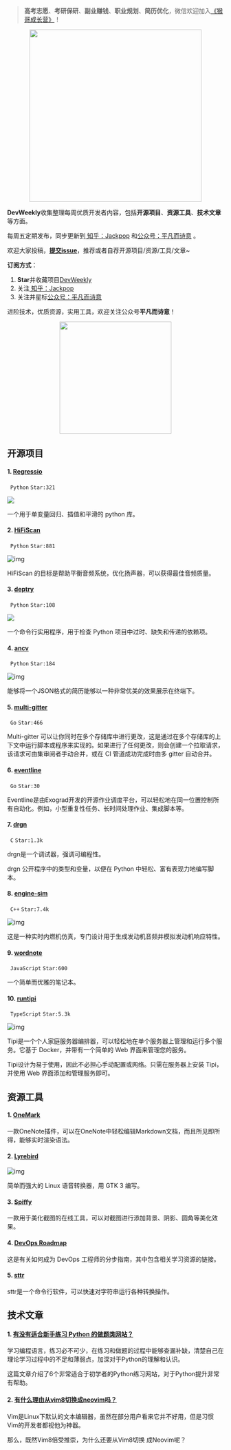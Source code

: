 > **高考志愿**、**考研保研**、**副业赚钱**、**职业规划**、**简历优化**，微信欢迎加入[《猴哥成长营》](https://www.yuque.com/jackpop/ulig5a/srnochggbsa2eltw?singleDoc#)！

<p align="center">
    <img src="https://s11.ax1x.com/2023/12/23/pi7qxU0.md.jpg" height="400"></img>
</p>

**DevWeekly**收集整理每周优质开发者内容，包括**开源项目**、**资源工具**、**技术文章**等方面。

每周五定期发布，同步更新到<a href="https://www.zhihu.com/people/sharetechlee/activities">
知乎：Jackpop</a> 和<a href="https://mp.weixin.qq.com/s/hTZAGgkiMS0XPZ9OHQxFJg" rel="nofollow">公众号：平凡而诗意</a> 。

欢迎大家投稿，**[提交issue](https://github.com/Jackpopc/DevWeekly/issues)**，推荐或者自荐开源项目/资源/工具/文章~

**订阅方式**：

1. **Star**并收藏项目[DevWeekly](https://github.com/Jackpopc/DevWeekly)
2. 关注<a href="https://www.zhihu.com/people/sharetechlee/activities">
   知乎：Jackpop</a>
3. 关注并星标<a href="https://mp.weixin.qq.com/s/hTZAGgkiMS0XPZ9OHQxFJg" rel="nofollow">公众号：平凡而诗意</a>  

进阶技术，优质资源，实用工具，欢迎关注公众号**平凡而诗意**！

<p align="center">
    <img src="https://s1.ax1x.com/2022/07/10/jsCAdH.jpg" width="260" height="260"></img>
</p>

## 开源项目

#### 1. [Regressio](https://github.com/brendanartley/Regressio)

` Python` `Star:321`

![](https://pic1.zhimg.com/80/v2-7fa37ad4f9b88a752a5fd0c798c0ecb7_720w.png?source=d16d100b)

一个用于单变量回归、插值和平滑的 python 库。

#### 2. [HiFiScan](https://github.com/erdewit/HiFiScan)

` Python` `Star:881`

![img](https://picx.zhimg.com/80/v2-f9efae8891ac138fecd1ee8f43917d40_720w.png?source=d16d100b)

HiFiScan 的目标是帮助平衡音频系统，优化扬声器，可以获得最佳音频质量。

#### 3. [deptry](https://github.com/fpgmaas/deptry)

` Python` `Star:108`

![](https://picx.zhimg.com/80/v2-f9c13d4d65b197aca001aaa522d31903_720w.png?source=d16d100b)

一个命令行实用程序，用于检查 Python 项目中过时、缺失和传递的依赖项。

#### 4. [ancv](https://github.com/alexpovel/ancv)

` Python` `Star:184`

![img](https://pica.zhimg.com/80/v2-68b220b9c7a491b684d10f1a1f36970f_720w.png?source=d16d100b)

能够将一个JSON格式的简历能够以一种非常优美的效果展示在终端下。

#### 5. [multi-gitter](https://github.com/lindell/multi-gitter)

` Go` `Star:466`

Multi-gitter 可以让你同时在多个存储库中进行更改，这是通过在多个存储库的上下文中运行脚本或程序来实现的。如果进行了任何更改，则会创建一个拉取请求，该请求可由集审阅者手动合并，或在 CI 管道成功完成时由多 gitter 自动合并。

#### 6. [eventline](https://github.com/exograd/eventline)

` Go` `Star:30`

Eventline是由Exograd开发的开源作业调度平台，可以轻松地在同一位置控制所有自动化。例如，小型重复性任务、长时间处理作业、集成脚本等。

#### 7. [drgn](https://github.com/osandov/drgn)

` C` `Star:1.3k`

drgn是一个调试器，强调可编程性。

drgn 公开程序中的类型和变量，以便在 Python 中轻松、富有表现力地编写脚本。

#### 8. [engine-sim](https://github.com/ange-yaghi/engine-sim)

` C++` `Star:7.4k`

![img](https://picx.zhimg.com/80/v2-43102c509857a0609a75b762383a2975_720w.png?source=d16d100b)

这是一种实时内燃机仿真，专门设计用于生成发动机音频并模拟发动机响应特性。

#### 9. [wordnote](https://github.com/zehfernandes/wordnote)

` JavaScript` `Star:600`

一个简单而优雅的笔记本。

#### 10. [runtipi](https://github.com/meienberger/runtipi)

` TypeScript` `Star:5.3k`

![img](https://picx.zhimg.com/80/v2-6186351c7cb778a9250128a1587df73c_720w.png?source=d16d100b)

Tipi是一个个人家庭服务器编排器，可以轻松地在单个服务器上管理和运行多个服务。它基于 Docker，并带有一个简单的 Web 界面来管理您的服务。

Tipi设计为易于使用，因此不必担心手动配置或网络。只需在服务器上安装 Tipi，并使用 Web 界面添加和管理服务即可。

## 资源工具

#### 1. [OneMark](https://onemark.neuxlab.cn/)

一款OneNote插件，可以在OneNote中轻松编辑Markdown文档，而且所见即所得，能够实时渲染语法。

#### 2. [Lyrebird](https://github.com/lyrebird-voice-changer/lyrebird)

![img](https://picx.zhimg.com/80/v2-fe53eba69f3d14a90320a51750a5329b_720w.png?source=d16d100b)

简单而强大的 Linux 语音转换器，用 GTK 3 编写。

#### 3. [Spiffy](https://spiffy.itsvg.in/)

一款用于美化截图的在线工具，可以对截图进行添加背景、阴影、圆角等美化效果。

#### 4. [DevOps Roadmap](https://github.com/milanm/DevOps-Roadmap)

这是有关如何成为 DevOps 工程师的分步指南，其中包含相关学习资源的链接。

#### 5. [sttr](https://github.com/abhimanyu003/sttr)

sttr是一个命令行软件，可以快速对字符串运行各种转换操作。

## 技术文章

#### 1. [有没有适合新手练习 Python 的做题类网站？](https://www.zhihu.com/question/442492817/answer/2875108957)

学习编程语言，练习必不可少，在练习和做题的过程中能够查漏补缺，清楚自己在理论学习过程中的不足和薄弱点，加深对于Python的理解和认识。

这篇文章介绍了6个非常适合于初学者的Python练习网站，对于Python提升非常有帮助。

#### 2. [有什么理由从vim8切换成neovim吗？](https://www.zhihu.com/question/324976697/answer/2873106710)

Vim是Linux下默认的文本编辑器，虽然在部分用户看来它并不好用，但是习惯Vim的开发者都视他为神器。

那么，既然Vim8倍受推崇，为什么还要从Vim8切换 成Neovim呢？

 

